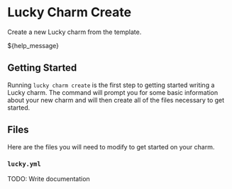 # Lucky Charm Create

Create a new Lucky charm from the template.

${help_message}

## Getting Started

Running `lucky charm create` is the first step to getting started writing a Lucky charm. The command will prompt you for some basic information about your new charm and will then create all of the files necessary to get started.

## Files

Here are the files you will need to modify to get started on your charm.

### `lucky.yml`

TODO: Write documentation